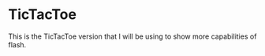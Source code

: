 TicTacToe
=========

This is the TicTacToe version that I will be using to show more capabilities of flash.

